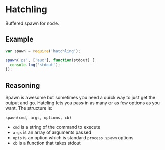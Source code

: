 # Hatchling

Buffered spawn for node.

## Example

```js
var spawn = require('hatchling');

spawn('ps', ['aux'], function(stdout) {
  console.log('stdout');
});
```

## Reasoning

Spawn is awesome but sometimes you need a quick way to just get the output and go. 
Hatcling lets you pass in as many or as few options as you want. The structure is:

```
spawn(cmd, args, options, cb)
```

- `cmd` is a string of the command to execute
- `args` is an array of arguments passed
- `opts` is an option which is standard `process.spawn` options
- `cb` is a function that takes stdout
